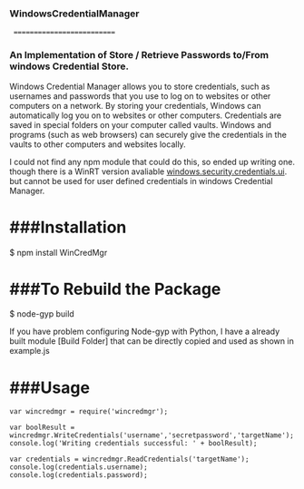 ###  WindowsCredentialManager
     =========================
### An Implementation of Store / Retrieve Passwords to/From windows Credential Store.

Windows Credential Manager allows you to store credentials, such as usernames and passwords that you use to log on to websites or other computers on a network. By storing your credentials, Windows can automatically log you on to websites or other computers. Credentials are saved in special folders on your computer called vaults. Windows and programs (such as web browsers) can securely give the credentials in the vaults to other computers and websites locally.

I could not find any npm module that could do this, so ended up writing one. though there is a WinRT version avaliable [windows.security.credentials.ui](https://www.npmjs.com/package/windows.security.credentials.ui). but cannot be used for user defined credentials in windows Credential Manager.


###Installation
   ============

$ npm install WinCredMgr


###To Rebuild the Package
 =========================

$ node-gyp build

If you have problem configuring Node-gyp with Python, I have a already built module [Build Folder] that can be directly copied and used as shown in example.js

###Usage
   =====

    var wincredmgr = require('wincredmgr');

    var boolResult = wincredmgr.WriteCredentials('username','secretpassword','targetName');
    console.log('Writing credentials successful: ' + boolResult);

    var credentials = wincredmgr.ReadCredentials('targetName');
    console.log(credentials.username);
    console.log(credentials.password);
